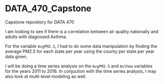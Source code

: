 # DATA_470_Capstone
Capstone repository for DATA 470

I am looking to see if there is a correlation between air quality nationally and adults with diagnosed Asthma.


For the variable `AvgPM2.5`, I had to do some data manipulation by finding the average PM2.5 for each state per year using the county per state per year data given.

I will be doing a time series analysis on the `AvgPM2.5` and `Asthma` variables for the years 2011 to 2016. In conjuction with the time series analysis, I may also look at multi-level modeling as well.
